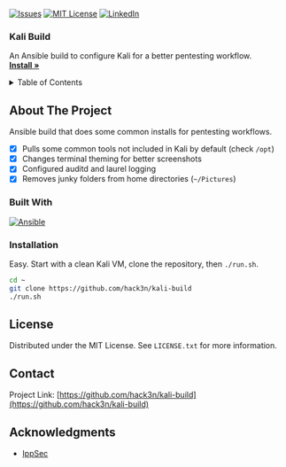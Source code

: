 <a name="readme-top"></a>

[![Issues][issues-shield]][issues-url]
[![MIT License][license-shield]][license-url]
[![LinkedIn][linkedin-shield]][linkedin-url]

<h3>Kali Build</h3>

<p>
  An Ansible build to configure Kali for a better pentesting workflow.
  <br />
  <a href="#installation"><strong>Install »</strong></a>
</p>

<!-- TABLE OF CONTENTS -->
<details>
  <summary>Table of Contents</summary>
  <ol>
    <li>
      <a href="#about-the-project">About The Project</a>
      <ul>
        <li><a href="#built-with">Built With</a></li>
      </ul>
    </li>
    <li>
      <a href="#installation">Installation</a>
    </li>
    <li><a href="#license">License</a></li>
    <li><a href="#contact">Contact</a></li>
    <li><a href="#acknowledgments">Acknowledgments</a></li>
  </ol>
</details>

<!-- ABOUT THE PROJECT -->
## About The Project

Ansible build that does some common installs for pentesting workflows.
 - [x] Pulls some common tools not included in Kali by default (check `/opt`)
 - [x] Changes terminal theming for better screenshots
 - [x] Configured auditd and laurel logging
 - [x] Removes junky folders from home directories (`~/Pictures`)

### Built With

[![Ansible][Ansible-img]][Ansible-url]


### Installation

Easy. Start with a clean Kali VM, clone the repository, then `./run.sh`.
```bash
cd ~
git clone https://github.com/hack3n/kali-build
./run.sh
```

## License

Distributed under the MIT License. See `LICENSE.txt` for more information.


## Contact

Project Link: [https://github.com/hack3n/kali-build](https://github.com/hack3n/kali-build)


## Acknowledgments

* [IppSec](https://www.youtube.com/@ippsec)


<!-- MARKDOWN LINKS & IMAGES -->
<!-- https://www.markdownguide.org/basic-syntax/#reference-style-links -->
[issues-shield]: https://img.shields.io/github/issues/hack3n/kali-build.svg?style=for-the-badge
[issues-url]: https://github.com/hack3n/kali-build/issues
[license-shield]: https://img.shields.io/github/license/hack3n/kali-build.svg?style=for-the-badge
[license-url]: https://github.com/hack3n/kali-build/blob/main/LICENSE.txt
[linkedin-shield]: https://img.shields.io/badge/-LinkedIn-black.svg?style=for-the-badge&logo=linkedin&colorB=555
[linkedin-url]: https://linkedin.com/in/liam-o-brien-017aa6178/
[Ansible-img]: https://ansible.com
[Ansible-url]: https://img.shields.io/badge/Ansible-black.svg?style=for-the-badge&logo=ansible&logoColor=white
